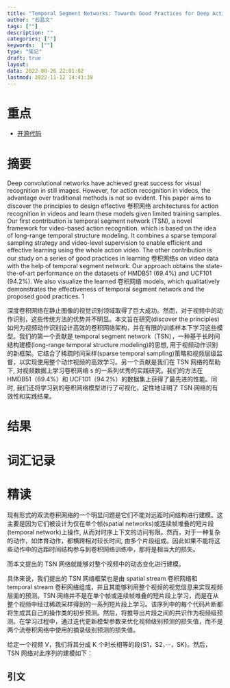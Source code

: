 ```yaml
---
title: "Temporal Segment Networks: Towards Good Practices for Deep Action Recognition"
author: "石昌文"
tags: [""]
description: ""
categories: [""]
keywords:  [""]
type: "笔记"
draft: true
layout: 
data: 2022-08-26 22:01:02
lastmod: 2022-11-12 14:41:38
---
```


# 重点

- [开源代码](https://github.com/yjxiong/tsn-pytorch)

# 摘要

Deep convolutional networks have achieved great success for visual recognition in still images. However, for action recognition in videos, the advantage over traditional methods is not so evident. This paper aims to discover the principles to design effective 卷积网络 architectures for action recognition in videos and learn these models given limited training samples. Our first contribution is temporal segment network (TSN), a novel framework for video-based action recognition. which is based on the idea of long-range temporal structure modeling. It combines a sparse temporal sampling strategy and video-level supervision to enable efficient and effective learning using the whole action video. The other contribution is our study on a series of good practices in learning 卷积网络s on video data with the help of temporal segment network. Our approach obtains the state-the-of-art performance on the datasets of HMDB51 (69.4%) and UCF101 (94.2%). We also visualize the learned 卷积网络 models, which qualitatively demonstrates the effectiveness of temporal segment network and the proposed good practices. 1

深度卷积网络在静止图像的视觉识别领域取得了巨大成功。然而，对于视频中的动作识别，这些传统方法的优势并不明显。本文旨在研究(discover the principles)如何为视频动作识别设计高效的卷积网络架构，并在有限的训练样本下学习这些模型。我们的第一个贡献是 temporal segment network（TSN），一种基于长时间结构建模(long-range temporal structure modeling)的思想, 用于视频动作识别的新框架。它结合了稀疏时间采样(sparse temporal sampling)策略和视频层级监督，以实现使用整个动作视频的高效学习。另一个贡献是我们在 TSN 网络的帮助下, 对视频数据上学习卷积网络 s 的一系列优秀的实践研究。我们的方法在 HMDB51（69.4%）和 UCF101（94.2%）的数据集上获得了最先进的性能。同时, 我们还将学习到的卷积网络模型进行了可视化，定性地证明了 TSN 网络的有效性和实践结果。

# 结果

# 词汇记录

# 精读

现有形式的双流卷积网络的一个明显问题是它们不能对远距时间结构进行建模。这主要是因为它们被设计为仅在单个帧(spatial networks)或连续帧堆叠的短片段(temporal network)上操作, 从而对时序上下文的访问有限。然而，对于一种复杂的动作，如体育动作，都横跨相对较长时间, 由多个片段组成。因此如果不能将这些动作中的远距时间结构参与到卷积网络训练中，那将是相当大的损失。

而本文提出的 TSN 网络就能够对整个视频中的动态变化进行建模。

具体来说，我们提出的 TSN 网络框架也是由 spatial stream 卷积网络和 temporal stream 卷积网络组成，并且其能够利用整个视频的视觉信息来实现视频层面的预测。TSN 网络并不是在单个帧或连续帧堆叠的短片段上学习，而是在从整个视频中经过稀疏采样得到的一系列短片段上学习。该序列中的每个代码片断都将生成其自己的操作类的初步预测。然后，将推导出片段之间的共识作为视频级预测。在学习过程中，通过迭代更新模型参数来优化视频级别预测的损失值，而不是两个流卷积网络中使用的摘录级别预测的损失值。 

给定一个视频 V，我们将其分成 K 个时长相等的段{S1，S2，···，SK}。然后，TSN 网络对此序列的建模如下：


## 引文

